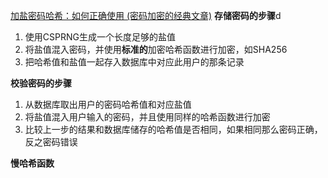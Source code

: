  [加盐密码哈希：如何正确使用 (密码加密的经典文章)](https://www.cnblogs.com/welhzh/p/4474966.html)
 **存储密码的步骤**d

1.  使用CSPRNG生成一个长度足够的盐值
2.  将盐值混入密码，并使用**标准的**加密哈希函数进行加密，如SHA256
3.  把哈希值和盐值一起存入数据库中对应此用户的那条记录

**校验密码的步骤**

1.  从数据库取出用户的密码哈希值和对应盐值
2.  将盐值混入用户输入的密码，并且使用同样的哈希函数进行加密
3.  比较上一步的结果和数据库储存的哈希值是否相同，如果相同那么密码正确，反之密码错误

**慢哈希函数**
<!--stackedit_data:
eyJoaXN0b3J5IjpbLTE0Njg0MDQ2NDAsLTExOTcxMTg0NDQsLT
ExNzgyOTg1MjBdfQ==
-->